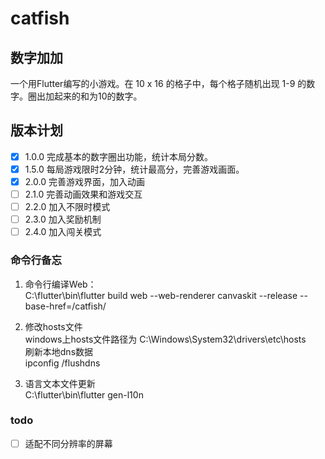 # catfish

## 数字加加

一个用Flutter编写的小游戏。在 10 x 16 的格子中，每个格子随机出现 1-9 的数字。圈出加起来的和为10的数字。

## 版本计划
- [x] 1.0.0 完成基本的数字圈出功能，统计本局分数。
- [x] 1.5.0 每局游戏限时2分钟，统计最高分，完善游戏画面。
- [x] 2.0.0 完善游戏界面，加入动画
- [ ] 2.1.0 完善动画效果和游戏交互
- [ ] 2.2.0 加入不限时模式
- [ ] 2.3.0 加入奖励机制
- [ ] 2.4.0 加入闯关模式

### 命令行备忘

1. 命令行编译Web：  
   C:\flutter\bin\flutter build web --web-renderer canvaskit --release --base-href=/catfish/

2. 修改hosts文件  
windows上hosts文件路径为 
C:\Windows\System32\drivers\etc\hosts  
刷新本地dns数据  
ipconfig /flushdns

3. 语言文本文件更新  
C:\flutter\bin\flutter gen-l10n

### todo

- [ ] 适配不同分辨率的屏幕
